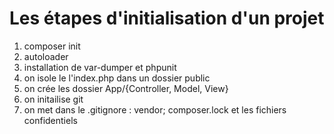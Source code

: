 # Les étapes d'initialisation d'un projet

1. composer init
1. autoloader
1. installation de var-dumper et phpunit
1. on isole le l'index.php dans un dossier public
1. on crée les dossier App/{Controller, Model, View}
1. on initailise git
1. on met dans le .gitignore : vendor; composer.lock et les fichiers confidentiels

